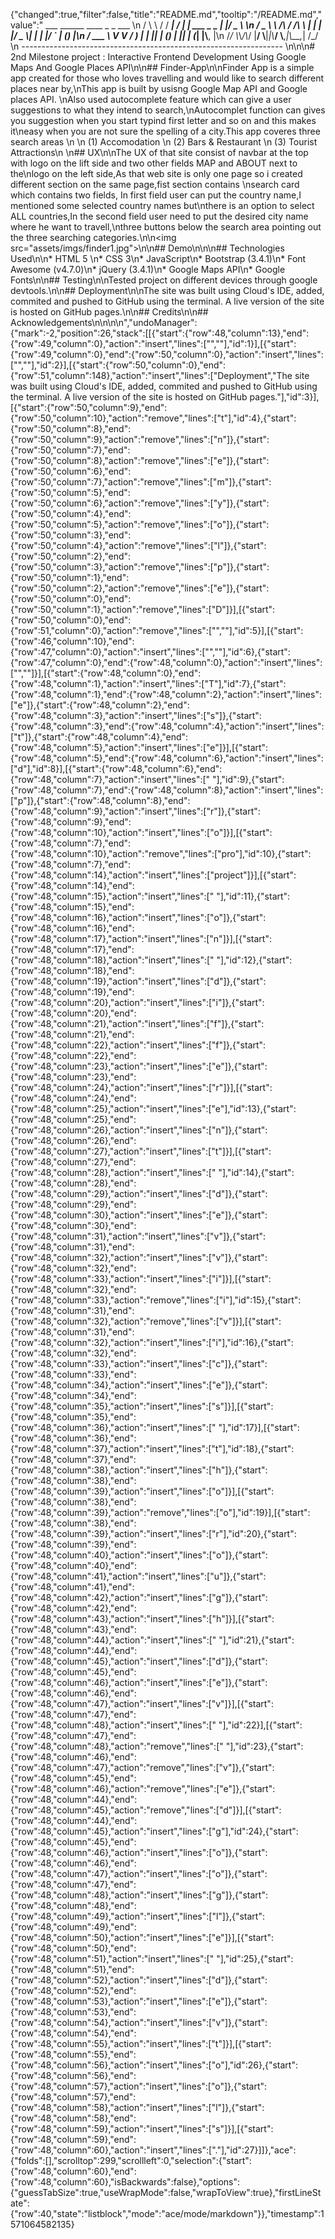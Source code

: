 {"changed":true,"filter":false,"title":"README.md","tooltip":"/README.md","value":"         ___        ______     ____ _                 _  ___  \n        / \\ \\      / / ___|   / ___| | ___  _   _  __| |/ _ \\ \n       / _ \\ \\ /\\ / /\\___ \\  | |   | |/ _ \\| | | |/ _` | (_) |\n      / ___ \\ V  V /  ___) | | |___| | (_) | |_| | (_| |\\__, |\n     /_/   \\_\\_/\\_/  |____/   \\____|_|\\___/ \\__,_|\\__,_|  /_/ \n ----------------------------------------------------------------- \n\n\n#  2nd Milestone project : Interactive Frontend Development Using Google Maps And Google Places API\n\n## Finder-App\n\nFinder App is a simple app created for those who loves travelling and would like to search different places near by,\nThis app is built by usisng Google Map API and Google places API. \nAlso used autocomplete feature which can give a user suggestions to what they intend to search,\nAutocomplet function can gives you suggestion when you start typind first letter and so on and this makes it\neasy when you are not sure the spelling of a city.This app coveres three search areas \n                       \n                        (1) Accomodation \n                        (2) Bars & Restaurant \n                        (3) Tourist Attractions\n                        \n## UX\n\nThe UX of that site consist of navbar at the top with logo on the lift side and two other fields MAP and ABOUT next to the\nlogo on the left side,As that web site is only one page so i created different section on the same page,fist section contains \nsearch card which contains two fields, In first field user can put the country name,I mentioned some selected country names but\nthere is an option to select ALL countries,In the second field user need to put the desired city name where he want to travell,\nthree buttons below the search area pointing out the three searching categories.\n\n<img src=\"assets/imgs/finder1.jpg\">\n\n## Demo\n\n\n## Technologies Used\n\n* HTML 5 <rb>\n* CSS 3\n* JavaScript\n* Bootstrap (3.4.1)\n* Font Awesome (v4.7.0)\n* jQuery (3.4.1)\n* Google Maps API\n* Google Fonts\n\n## Testing\n\nTested project on different devices through google devtools.\n\n## Deployment\n\nThe site was built using Cloud's IDE, added, commited and pushed to GitHub using the terminal. A live version of the site is hosted on GitHub pages.\n\n## Credits\n\n## Acknowledgements\n\n\n\n","undoManager":{"mark":-2,"position":26,"stack":[[{"start":{"row":48,"column":13},"end":{"row":49,"column":0},"action":"insert","lines":["",""],"id":1}],[{"start":{"row":49,"column":0},"end":{"row":50,"column":0},"action":"insert","lines":["",""],"id":2}],[{"start":{"row":50,"column":0},"end":{"row":51,"column":148},"action":"insert","lines":["Deployment","The site was built using Cloud's IDE, added, commited and pushed to GitHub using the terminal. A live version of the site is hosted on GitHub pages."],"id":3}],[{"start":{"row":50,"column":9},"end":{"row":50,"column":10},"action":"remove","lines":["t"],"id":4},{"start":{"row":50,"column":8},"end":{"row":50,"column":9},"action":"remove","lines":["n"]},{"start":{"row":50,"column":7},"end":{"row":50,"column":8},"action":"remove","lines":["e"]},{"start":{"row":50,"column":6},"end":{"row":50,"column":7},"action":"remove","lines":["m"]},{"start":{"row":50,"column":5},"end":{"row":50,"column":6},"action":"remove","lines":["y"]},{"start":{"row":50,"column":4},"end":{"row":50,"column":5},"action":"remove","lines":["o"]},{"start":{"row":50,"column":3},"end":{"row":50,"column":4},"action":"remove","lines":["l"]},{"start":{"row":50,"column":2},"end":{"row":50,"column":3},"action":"remove","lines":["p"]},{"start":{"row":50,"column":1},"end":{"row":50,"column":2},"action":"remove","lines":["e"]},{"start":{"row":50,"column":0},"end":{"row":50,"column":1},"action":"remove","lines":["D"]}],[{"start":{"row":50,"column":0},"end":{"row":51,"column":0},"action":"remove","lines":["",""],"id":5}],[{"start":{"row":46,"column":10},"end":{"row":47,"column":0},"action":"insert","lines":["",""],"id":6},{"start":{"row":47,"column":0},"end":{"row":48,"column":0},"action":"insert","lines":["",""]}],[{"start":{"row":48,"column":0},"end":{"row":48,"column":1},"action":"insert","lines":["T"],"id":7},{"start":{"row":48,"column":1},"end":{"row":48,"column":2},"action":"insert","lines":["e"]},{"start":{"row":48,"column":2},"end":{"row":48,"column":3},"action":"insert","lines":["s"]},{"start":{"row":48,"column":3},"end":{"row":48,"column":4},"action":"insert","lines":["t"]},{"start":{"row":48,"column":4},"end":{"row":48,"column":5},"action":"insert","lines":["e"]}],[{"start":{"row":48,"column":5},"end":{"row":48,"column":6},"action":"insert","lines":["d"],"id":8}],[{"start":{"row":48,"column":6},"end":{"row":48,"column":7},"action":"insert","lines":[" "],"id":9},{"start":{"row":48,"column":7},"end":{"row":48,"column":8},"action":"insert","lines":["p"]},{"start":{"row":48,"column":8},"end":{"row":48,"column":9},"action":"insert","lines":["r"]},{"start":{"row":48,"column":9},"end":{"row":48,"column":10},"action":"insert","lines":["o"]}],[{"start":{"row":48,"column":7},"end":{"row":48,"column":10},"action":"remove","lines":["pro"],"id":10},{"start":{"row":48,"column":7},"end":{"row":48,"column":14},"action":"insert","lines":["project"]}],[{"start":{"row":48,"column":14},"end":{"row":48,"column":15},"action":"insert","lines":[" "],"id":11},{"start":{"row":48,"column":15},"end":{"row":48,"column":16},"action":"insert","lines":["o"]},{"start":{"row":48,"column":16},"end":{"row":48,"column":17},"action":"insert","lines":["n"]}],[{"start":{"row":48,"column":17},"end":{"row":48,"column":18},"action":"insert","lines":[" "],"id":12},{"start":{"row":48,"column":18},"end":{"row":48,"column":19},"action":"insert","lines":["d"]},{"start":{"row":48,"column":19},"end":{"row":48,"column":20},"action":"insert","lines":["i"]},{"start":{"row":48,"column":20},"end":{"row":48,"column":21},"action":"insert","lines":["f"]},{"start":{"row":48,"column":21},"end":{"row":48,"column":22},"action":"insert","lines":["f"]},{"start":{"row":48,"column":22},"end":{"row":48,"column":23},"action":"insert","lines":["e"]},{"start":{"row":48,"column":23},"end":{"row":48,"column":24},"action":"insert","lines":["r"]}],[{"start":{"row":48,"column":24},"end":{"row":48,"column":25},"action":"insert","lines":["e"],"id":13},{"start":{"row":48,"column":25},"end":{"row":48,"column":26},"action":"insert","lines":["n"]},{"start":{"row":48,"column":26},"end":{"row":48,"column":27},"action":"insert","lines":["t"]}],[{"start":{"row":48,"column":27},"end":{"row":48,"column":28},"action":"insert","lines":[" "],"id":14},{"start":{"row":48,"column":28},"end":{"row":48,"column":29},"action":"insert","lines":["d"]},{"start":{"row":48,"column":29},"end":{"row":48,"column":30},"action":"insert","lines":["e"]},{"start":{"row":48,"column":30},"end":{"row":48,"column":31},"action":"insert","lines":["v"]},{"start":{"row":48,"column":31},"end":{"row":48,"column":32},"action":"insert","lines":["v"]},{"start":{"row":48,"column":32},"end":{"row":48,"column":33},"action":"insert","lines":["i"]}],[{"start":{"row":48,"column":32},"end":{"row":48,"column":33},"action":"remove","lines":["i"],"id":15},{"start":{"row":48,"column":31},"end":{"row":48,"column":32},"action":"remove","lines":["v"]}],[{"start":{"row":48,"column":31},"end":{"row":48,"column":32},"action":"insert","lines":["i"],"id":16},{"start":{"row":48,"column":32},"end":{"row":48,"column":33},"action":"insert","lines":["c"]},{"start":{"row":48,"column":33},"end":{"row":48,"column":34},"action":"insert","lines":["e"]},{"start":{"row":48,"column":34},"end":{"row":48,"column":35},"action":"insert","lines":["s"]}],[{"start":{"row":48,"column":35},"end":{"row":48,"column":36},"action":"insert","lines":[" "],"id":17}],[{"start":{"row":48,"column":36},"end":{"row":48,"column":37},"action":"insert","lines":["t"],"id":18},{"start":{"row":48,"column":37},"end":{"row":48,"column":38},"action":"insert","lines":["h"]},{"start":{"row":48,"column":38},"end":{"row":48,"column":39},"action":"insert","lines":["o"]}],[{"start":{"row":48,"column":38},"end":{"row":48,"column":39},"action":"remove","lines":["o"],"id":19}],[{"start":{"row":48,"column":38},"end":{"row":48,"column":39},"action":"insert","lines":["r"],"id":20},{"start":{"row":48,"column":39},"end":{"row":48,"column":40},"action":"insert","lines":["o"]},{"start":{"row":48,"column":40},"end":{"row":48,"column":41},"action":"insert","lines":["u"]},{"start":{"row":48,"column":41},"end":{"row":48,"column":42},"action":"insert","lines":["g"]},{"start":{"row":48,"column":42},"end":{"row":48,"column":43},"action":"insert","lines":["h"]}],[{"start":{"row":48,"column":43},"end":{"row":48,"column":44},"action":"insert","lines":[" "],"id":21},{"start":{"row":48,"column":44},"end":{"row":48,"column":45},"action":"insert","lines":["d"]},{"start":{"row":48,"column":45},"end":{"row":48,"column":46},"action":"insert","lines":["e"]},{"start":{"row":48,"column":46},"end":{"row":48,"column":47},"action":"insert","lines":["v"]}],[{"start":{"row":48,"column":47},"end":{"row":48,"column":48},"action":"insert","lines":[" "],"id":22}],[{"start":{"row":48,"column":47},"end":{"row":48,"column":48},"action":"remove","lines":[" "],"id":23},{"start":{"row":48,"column":46},"end":{"row":48,"column":47},"action":"remove","lines":["v"]},{"start":{"row":48,"column":45},"end":{"row":48,"column":46},"action":"remove","lines":["e"]},{"start":{"row":48,"column":44},"end":{"row":48,"column":45},"action":"remove","lines":["d"]}],[{"start":{"row":48,"column":44},"end":{"row":48,"column":45},"action":"insert","lines":["g"],"id":24},{"start":{"row":48,"column":45},"end":{"row":48,"column":46},"action":"insert","lines":["o"]},{"start":{"row":48,"column":46},"end":{"row":48,"column":47},"action":"insert","lines":["o"]},{"start":{"row":48,"column":47},"end":{"row":48,"column":48},"action":"insert","lines":["g"]},{"start":{"row":48,"column":48},"end":{"row":48,"column":49},"action":"insert","lines":["l"]},{"start":{"row":48,"column":49},"end":{"row":48,"column":50},"action":"insert","lines":["e"]}],[{"start":{"row":48,"column":50},"end":{"row":48,"column":51},"action":"insert","lines":[" "],"id":25},{"start":{"row":48,"column":51},"end":{"row":48,"column":52},"action":"insert","lines":["d"]},{"start":{"row":48,"column":52},"end":{"row":48,"column":53},"action":"insert","lines":["e"]},{"start":{"row":48,"column":53},"end":{"row":48,"column":54},"action":"insert","lines":["v"]},{"start":{"row":48,"column":54},"end":{"row":48,"column":55},"action":"insert","lines":["t"]}],[{"start":{"row":48,"column":55},"end":{"row":48,"column":56},"action":"insert","lines":["o"],"id":26},{"start":{"row":48,"column":56},"end":{"row":48,"column":57},"action":"insert","lines":["o"]},{"start":{"row":48,"column":57},"end":{"row":48,"column":58},"action":"insert","lines":["l"]},{"start":{"row":48,"column":58},"end":{"row":48,"column":59},"action":"insert","lines":["s"]}],[{"start":{"row":48,"column":59},"end":{"row":48,"column":60},"action":"insert","lines":["."],"id":27}]]},"ace":{"folds":[],"scrolltop":299,"scrollleft":0,"selection":{"start":{"row":48,"column":60},"end":{"row":48,"column":60},"isBackwards":false},"options":{"guessTabSize":true,"useWrapMode":false,"wrapToView":true},"firstLineState":{"row":40,"state":"listblock","mode":"ace/mode/markdown"}},"timestamp":1571064582135}